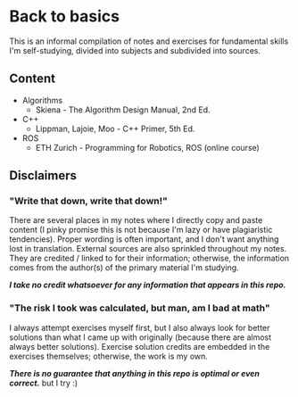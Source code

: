# Back to basics

This is an informal compilation of notes and exercises for fundamental skills I'm self-studying, divided into subjects and subdivided into sources.

## Content

- Algorithms
    - Skiena - The Algorithm Design Manual, 2nd Ed.
- C++
    - Lippman, Lajoie, Moo - C++ Primer, 5th Ed.
- ROS
    - ETH Zurich - Programming for Robotics, ROS (online course)

## Disclaimers

### "Write that down, write that down!"

There are several places in my notes where I directly copy and paste content (I pinky promise this is not because I'm lazy or have plagiaristic tendencies). Proper wording is often important, and I don't want anything lost in translation. External sources are also sprinkled throughout my notes. They are credited / linked to for their information; otherwise, the information comes from the author(s) of the primary material I'm studying. 

***I take no credit whatsoever for any information that appears in this repo.***

### "The risk I took was calculated, but man, am I bad at math"

I always attempt exercises myself first, but I also always look for better solutions than what I came up with originally (because there are almost always better solutions). Exercise solution credits are embedded in the exercises themselves; otherwise, the work is my own. 

***There is no guarantee that anything in this repo is optimal or even correct.*** but I try :)